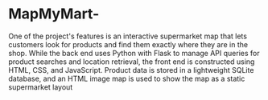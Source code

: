 # MapMyMart-
One of the project's features is an interactive supermarket map that lets customers look for products and find them exactly where they are in the shop. While the back end uses Python with Flask to manage API queries for product searches and location retrieval, the front end is constructed using HTML, CSS, and JavaScript. Product data is stored in a lightweight SQLite database, and an HTML image map is used to show the map as a static supermarket layout
